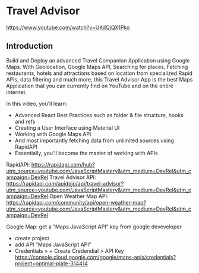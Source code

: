 # Travel Advisor

https://www.youtube.com/watch?v=UKdQjQX1Pko

## Introduction
Build and Deploy an advanced Travel Companion Application using Google Maps. With Geolocation, Google Maps API, Searching for places, Fetching restaurants, hotels and attractions based on location from specialized Rapid APIs, data filtering and much more, this Travel Advisor App is the best Maps Application that you can currently find on YouTube and on the entire internet.

In this video, you'll learn:

- Advanced React Best Practices such as folder & file structure, hooks and refs
- Creating a User Interface using Material UI
- Working with Google Maps API
- And most importantly fetching data from unlimited sources using RapidAPI
- Essentially, you'll become the master of working with APIs

RapidAPI: https://rapidapi.com/hub?utm_source=youtube.com/JavaScriptMastery&utm_medium=DevRel&utm_campaign=DevRel
Travel Advisor API: https://rapidapi.com/apidojo/api/travel-advisor?utm_source=youtube.com/JavaScriptMastery&utm_medium=DevRel&utm_campaign=DevRel
Open Weather Map API: https://rapidapi.com/community/api/open-weather-map?utm_source=youtube.com/JavaScriptMastery&utm_medium=DevRel&utm_campaign=DevRel

Google Map: get a "Maps JavaScript API" key from google deveveloper
- create project
- add API "Maps JavaScript API"
- Credentials > + Create Credendial > API Key
https://console.cloud.google.com/google/maps-apis/credentials?project=optimal-plate-314414
